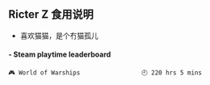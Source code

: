 ## Ricter Z 食用说明
- 喜欢猫猫，是个冇猫孤儿

<!-- steam-box start -->
#### - Steam playtime leaderboard
```text
🎮 World of Warships                 🕘 220 hrs 5 mins
```
<!-- Powered by https://github.com/YouEclipse/steam-box . -->
<!-- steam-box end -->
